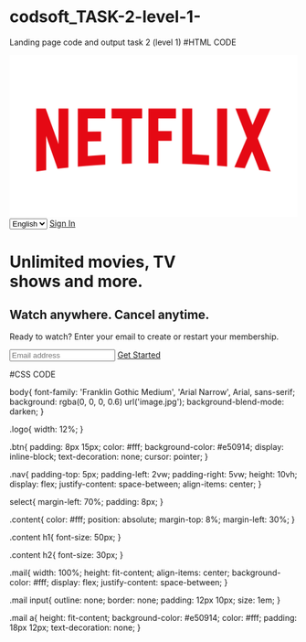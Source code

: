 # codsoft_TASK-2-level-1-
Landing page code and output task 2 (level 1)
#HTML CODE
<!DOCTYPE html>
<html lang="en">
<head>
    <meta charset="UTF-8">
    <meta http-equiv="X-UA-Compatible" content="IE=edge">
    <meta name="viewport" content="width=device-width, initial-scale=1.0">
    <title>Netflix India - Watch TV Shows</title>
    <link rel="stylesheet" href="style.css">
</head>
<body>
   <div class="nav">
       <img class="logo" src="logo.png" alt="">
       <label for="Language"></label>
       <select name="Language" id="">
           <option value="English">English</option>
           <option value="English">Hindi</option>
       </select>
       <a class="btn" href="#">Sign In</a>
   </div> 
   <div class="content">
       <h1>Unlimited movies, TV <br> shows and more.</h1>
       <h2>Watch anywhere. Cancel anytime.</h2>
       <p>Ready to watch? Enter your email to create or restart your membership.</p>
       <div class="mail">
           <input type="text" placeholder="Email address">
           <a href="#">Get Started</a>
       </div>
   </div>
</body>
</html>

#CSS CODE

body{
  font-family: 'Franklin Gothic Medium', 'Arial Narrow', Arial, sans-serif;
  background: rgba(0, 0, 0, 0.6) url('image.jpg');
  background-blend-mode: darken;
}

.logo{
  width: 12%;
}

.btn{
  padding: 8px 15px;
  color: #fff;
  background-color: #e50914;
  display: inline-block;
  text-decoration: none;
  cursor: pointer;
}

.nav{
  padding-top: 5px;
  padding-left: 2vw;
  padding-right: 5vw;
  height: 10vh;
  display: flex;
  justify-content: space-between;
  align-items: center;
}

select{
  margin-left: 70%;
  padding: 8px;
}

.content{
  color: #fff;
  position: absolute;
  margin-top: 8%;
  margin-left: 30%;
}

.content h1{
  font-size: 50px;
}

.content h2{
  font-size: 30px;
}

.mail{
  width: 100%;
  height: fit-content;
  align-items: center;
  background-color: #fff;
  display: flex;
  justify-content: space-between;
}

.mail input{
  outline: none;
  border: none;
  padding: 12px 10px;
  size: 1em;
}

.mail a{
  height: fit-content;
  background-color: #e50914;
  color: #fff;
  padding: 18px 12px;
  text-decoration: none;
}
